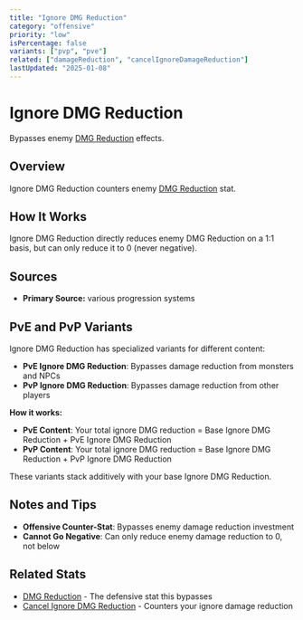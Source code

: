 ```yaml
---
title: "Ignore DMG Reduction"
category: "offensive"
priority: "low"
isPercentage: false
variants: ["pvp", "pve"]
related: ["damageReduction", "cancelIgnoreDamageReduction"]
lastUpdated: "2025-01-08"
---
```


# Ignore DMG Reduction

Bypasses enemy [DMG Reduction](/stats/damage-reduction) effects.

## Overview

Ignore DMG Reduction counters enemy [DMG Reduction](/stats/damage-reduction) stat.

## How It Works

Ignore DMG Reduction directly reduces enemy DMG Reduction on a 1:1 basis, but can only reduce it to 0 (never negative).

## Sources

- **Primary Source:** various progression systems

## PvE and PvP Variants

Ignore DMG Reduction has specialized variants for different content:

- **PvE Ignore DMG Reduction**: Bypasses damage reduction from monsters and NPCs
- **PvP Ignore DMG Reduction**: Bypasses damage reduction from other players

**How it works:**
- **PvE Content**: Your total ignore DMG reduction = Base Ignore DMG Reduction + PvE Ignore DMG Reduction
- **PvP Content**: Your total ignore DMG reduction = Base Ignore DMG Reduction + PvP Ignore DMG Reduction

These variants stack additively with your base Ignore DMG Reduction.

## Notes and Tips

- **Offensive Counter-Stat**: Bypasses enemy damage reduction investment
- **Cannot Go Negative**: Can only reduce enemy damage reduction to 0, not below

## Related Stats

- [DMG Reduction](/stats/damage-reduction) - The defensive stat this bypasses
- [Cancel Ignore DMG Reduction](/stats/cancel-ignore-damage-reduction) - Counters your ignore damage reduction